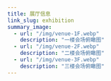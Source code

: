 ```yaml
---
title: 展厅信息
link_slug: exhibition
summary_image:
  - url: "/img/venue-1F.webp"
    description: "一楼会场俯瞰图"
  - url: "/img/venue-2F.webp"
    description: "二楼会场俯瞰图"
  - url: "/img/venue-3F.webp"
    description: "三楼会场俯瞰图"
---
```


